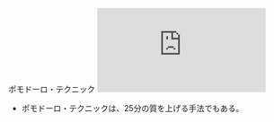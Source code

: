 ポモドーロ・テクニック
![](https://gyazo.com/caf062933b54f5c820eeb43c43cff398.img)

- ポモドーロ・テクニックは、25分の質を上げる手法でもある。
